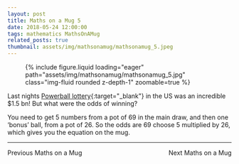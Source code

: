 ```yaml
---
layout: post
title: Maths on a Mug 5
date: 2018-05-24 12:00:00
tags: mathematics MathsOnAMug
related_posts: true
thumbnail: assets/img/mathsonamug/mathsonamug_5.jpeg
---
```


<div class="row mt-3">
    <div class="col-sm mt-3 mt-md-0">
        <figure>
            {% include figure.liquid loading="eager" path="assets/img/mathsonamug/mathsonamug_5.jpg" class="img-fluid rounded z-depth-1" zoomable=true %}
        </figure>
    </div>
</div>

Last nights [Powerball lottery](https://en.wikipedia.org/wiki/Powerball){:target="\_blank"} in the US was an incredible $1.5 bn! But what were the odds of winning?

You need to get 5 numbers from a pot of 69 in the main draw, and then one ‘bonus’ ball, from a pot of 26. So the odds are 69 choose 5 multiplied by 26, which gives you the equation on the mug.

<hr>

<div style="display: flex; justify-content: space-between; align-items: center;">
    <a href="https://seanelvidge.github.io/article/2017/Maths_on_a_Mug_4/" style="text-decoration: none;">Previous Maths on a Mug</a>
    <a href="https://seanelvidge.github.io/article/2018/Maths_on_a_Mug_6/" style="text-decoration: none;">Next Maths on a Mug</a>
</div>
